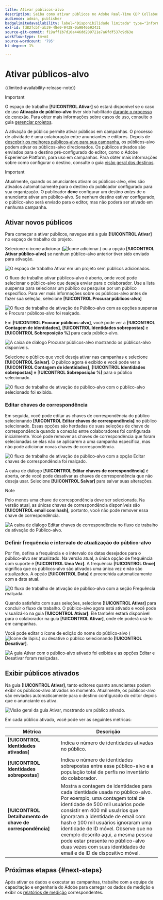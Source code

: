 ```yaml
---
title: Ativar públicos-alvo
description: Saiba como ativar públicos no Adobe Real-Time CDP Collaboration.
audience: admin, publisher
badgelimitedavailability: label="Disponibilidade limitada" type="Informative" url="https://helpx.adobe.com/br/legal/product-descriptions/real-time-customer-data-platform-collaboration.html newtab=true"
exl-id: fd82fcbf-ab39-48e0-9438-0a9046693431
source-git-commit: f19aff1b7d10a446dd209721e7a6fdf537c9d63e
workflow-type: tm+mt
source-wordcount: '795'
ht-degree: 1%

---
```


# Ativar públicos-alvo

{{limited-availability-release-note}}

>[!IMPORTANT]
>
>O espaço de trabalho **[!UICONTROL Ativar]** só estará disponível se o caso de uso **Ativação de público-alvo** tiver sido habilitado [durante o processo de conexão](../connect/establishing-connections.md#connection-settings). Para obter mais informações sobre casos de uso, consulte o guia [gerenciar projetos](./manage-projects.md#project-use-cases).

A ativação de público permite ativar públicos em campanhas. O processo de atividade é uma colaboração entre anunciantes e editores. Depois de [descobrir os melhores públicos-alvo para sua campanha](./discover.md), os públicos-alvo podem ativar os públicos-alvo direcionados. Os públicos ativados são enviados para o destino pré-configurado do editor, como o Adobe Experience Platform, para uso em campanhas. Para obter mais informações sobre como configurar o destino, consulte o guia [visão geral dos destinos](../destinations/overview.md).

>[!IMPORTANT]
>
>Atualmente, quando os anunciantes ativam os públicos-alvo, eles são ativados automaticamente para o destino do publicador configurado para sua organização. O publicador **deve** configurar um destino *antes* de o anunciante ativar um público-alvo. Se nenhum destino estiver configurado, o público-alvo será enviado para o editor, mas não poderá ser ativado em nenhuma campanha.

## Ativar novos públicos

Para começar a ativar públicos, navegue até a guia **[!UICONTROL Ativar]** no espaço de trabalho do projeto.

Selecione o ícone adicionar (![Ícone adicionar.](/help/assets/icons/plus.png)) ou a opção **[!UICONTROL Ativar público-alvo]** se nenhum público-alvo anterior tiver sido enviado para ativação.

![O espaço de trabalho Ativar em um projeto sem públicos adicionados.](/help/assets/collaborate/activate/activate-new-audiences.png)

O fluxo de trabalho ativar públicos-alvo é aberto, onde você pode selecionar o público-alvo que deseja enviar para o colaborador. Use a lista suspensa para selecionar um público ou pesquise por um público específico. Para ver mais informações sobre os públicos-alvo antes de fazer sua seleção, selecione **[!UICONTROL Procurar públicos-alvo]**

![O fluxo de trabalho de ativação de Público-alvo com as opções suspensa e Procurar públicos-alvo foi realçado.](/help/assets/collaborate/activate/audience-activation.png)

Em **[!UICONTROL Procurar públicos-alvo]**, você pode ver a **[!UICONTROL Contagem de identidades]**, **[!UICONTROL Identidades sobrepostas]** e **[!UICONTROL Sobreposição %]** para cada público-alvo.

![A caixa de diálogo Procurar públicos-alvo mostrando os públicos-alvo disponíveis.](/help/assets/collaborate/activate/browse-audiences.png)

Selecione o público que você deseja ativar nas campanhas e selecione **[!UICONTROL Salvar]**. O público agora é exibido e você pode ver a **[!UICONTROL Contagem de identidades]**, **[!UICONTROL Identidades sobrepostas]** e **[!UICONTROL Sobreposição %]** para o público selecionado.

![O fluxo de trabalho de ativação de público-alvo com o público-alvo selecionado foi exibido.](/help/assets/collaborate/activate/audience-selected.png)

### Editar chaves de correspondência

Em seguida, você pode editar as chaves de correspondência do público selecionando **[!UICONTROL Editar chaves de correspondência]** no público selecionado. Essas opções são herdadas de suas seleções de chave de correspondência quando a conexão entre colaboradores foi configurada inicialmente. Você pode remover as chaves de correspondência que foram selecionadas se elas não se aplicarem a uma campanha específica, mas não pode adicionar novas chaves de correspondência.

![O fluxo de trabalho de ativação de público-alvo com a opção Editar chaves de correspondência foi realçado.](/help/assets/collaborate/activate/edit-match-keys.png)

A caixa de diálogo **[!UICONTROL Editar chaves de correspondência]** é aberta, onde você pode desativar as chaves de correspondência que não deseja usar. Selecione **[!UICONTROL Salvar]** para salvar suas alterações.

>[!NOTE]
>
>Pelo menos uma chave de correspondência deve ser selecionada. Na versão atual, as únicas chaves de correspondência disponíveis são **[!UICONTROL email com hash]**, portanto, você não pode remover essa chave de correspondência.

![A caixa de diálogo Editar chaves de correspondência no fluxo de trabalho de ativação do Público-alvo.](/help/assets/collaborate/activate/edit-match-keys-selection.png)

### Definir frequência e intervalo de atualização do público-alvo

Por fim, defina a frequência e o intervalo de datas desejados para o público-alvo ser atualizado. Na versão atual, a única opção de frequência com suporte é **[!UICONTROL Uma Vez]**. A frequência **[!UICONTROL Once]** significa que os públicos-alvo são ativados uma única vez e não são atualizados. A opção **[!UICONTROL Data]** é preenchida automaticamente com a data atual.

![O fluxo de trabalho de ativação de público-alvo com a seção Frequência realçada.](/help/assets/collaborate/activate/audience-frequency.png)

Quando satisfeito com suas seleções, selecione **[!UICONTROL Ativar]** para concluir o fluxo de trabalho. O público-alvo agora está ativado e você pode visualizá-lo na guia **[!UICONTROL Ativar]**. Ele também estará disponível para o colaborador na guia **[!UICONTROL Ativar]**, onde ele poderá usá-lo em campanhas.

Você pode editar o ícone de edição do nome do público-alvo (![Ícone de lápis.](/help/assets/icons/edit.png)) ou desative o público selecionando **[!UICONTROL Desativar]**.

![A guia Ativar com o público-alvo ativado foi exibida e as opções Editar e Desativar foram realçadas.](/help/assets/collaborate/activate/edit-activate-audience.png)

## Exibir públicos ativados

Na guia **[!UICONTROL Ativar]**, tanto editores quanto anunciantes podem exibir os públicos-alvo ativados no momento. Atualmente, os públicos-alvo são enviados automaticamente para o destino configurado do editor depois que o anunciante os ativa.

![Visão geral da guia Ativar, mostrando um público ativado.](/help/assets/collaborate/activate/activate-overview.png)

Em cada público ativado, você pode ver as seguintes métricas:

| Métrica | Descrição |
|---------|----------|
| **[!UICONTROL Identidades ativadas]** | Indica o número de identidades ativadas no público. |
| **[!UICONTROL Identidades sobrepostas]** | Indica o número de identidades sobrepostas entre esse público-alvo e a população total de perfis no inventário do colaborador. |
| **[!UICONTROL Detalhamento de chave de correspondência]** | Mostra a contagem de identidades para cada identidade usada no público-alvo. Por exemplo, uma contagem total de identidade de 500 mil usuários pode consistir em 400 mil usuários que ignoraram a identidade de email com hash e 100 mil usuários ignoraram uma identidade de ID móvel. Observe que no exemplo descrito aqui, a mesma pessoa pode estar presente no público-alvo duas vezes com suas identidades de email e de ID de dispositivo móvel. |

## Próximas etapas {#next-steps}

Após ativar os dados e executar as campanhas, trabalhe com a equipe de capacitação e engenharia do Adobe para carregar os dados de medição e exibir os [relatórios de medição](/help/guide/collaborate/measure.md) correspondentes.
